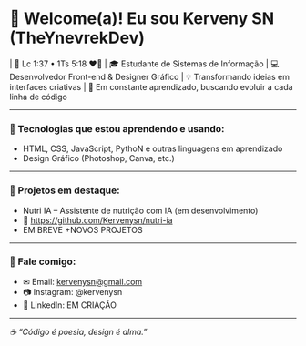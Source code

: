 # 👋 Welcome(a)! Eu sou Kerveny SN (TheYnevrekDev)

| 📖 Lc 1:37 • 1Ts 5:18 ❤️‍🔥
| 🎓 Estudante de Sistemas de Informação
| 💻 Desenvolvedor Front-end & Designer Gráfico
| 💡 Transformando ideias em interfaces criativas
| 🚀 Em constante aprendizado, buscando evoluir a cada linha de código

---

### 💼 Tecnologias que estou aprendendo e usando:
- HTML, CSS, JavaScript, PythoN e outras linguagens em aprendizado
- Design Gráfico (Photoshop, Canva, etc.)

---

### 📌 Projetos em destaque:
- Nutri IA – Assistente de nutrição com IA (em desenvolvimento)
- 🔗 https://github.com/Kervenysn/nutri-ia
- EM BREVE +NOVOS PROJETOS

---

### 💬 Fale comigo:
- ✉ Email: kervenysn@gmail.com
- 📷 Instagram: @kervenysn
- 🔗 LinkedIn: EM CRIAÇÃO

---

_☕ “Código é poesia, design é alma.”_
